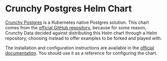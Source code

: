 # Crunchy Postgres Helm Chart

[Crunchy Postgres](https://access.crunchydata.com/documentation/postgres-operator/latest) is a Kubernetes native Postgres solution. This chart comes from the [official GitHub repository](https://github.com/CrunchyData/postgres-operator-examples/tree/main/helm/postgres), because for some reason, Crunchy Data decided against distributing this Helm chart through a Helm repository, choosing instead to offer examples to be forked and played with. 

The installation and configuration instructions are available in the [official documentation](https://access.crunchydata.com/documentation/postgres-operator/latest/tutorials/basic-setup/create-cluster#use-helm-to-create-a-postgres-cluster). You should use it as a reference for configuring the chart.

